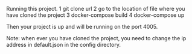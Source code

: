 Running this project.
1   git clone url
2   go to the location of file where you have cloned the project
3   docker-compose build
4   docker-compose up

Then your project is up and will be running on the port 4005.

Note: when ever you have cloned the project, you need to change the ip address in
       default.json in the config directory.



